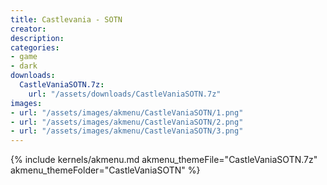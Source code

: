 ```yaml
---
title: Castlevania - SOTN
creator:
description: 
categories:
- game
- dark
downloads:
  CastleVaniaSOTN.7z:
    url: "/assets/downloads/CastleVaniaSOTN.7z"
images:
- url: "/assets/images/akmenu/CastleVaniaSOTN/1.png"
- url: "/assets/images/akmenu/CastleVaniaSOTN/2.png"
- url: "/assets/images/akmenu/CastleVaniaSOTN/3.png"
---
```


{% include kernels/akmenu.md akmenu_themeFile="CastleVaniaSOTN.7z" akmenu_themeFolder="CastleVaniaSOTN" %}
